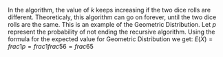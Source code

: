 In the algorithm, the value of $k$ keeps increasing if the two dice rolls are different. Theoreticaly, this algorithm can go on forever, until the two dice rolls are the same.
This is an example of the Geometric Distribution.
Let $p$ represent the probability of not ending the recursive algorithm. Using the formula for the expected value for Geometric Distribution we get:
$E(X) = frac{1}{p} = frac{1}{frac{5}{6}} = frac{6}{5}$
